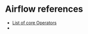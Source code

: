 # Airflow references

- [List of core Operators](https://airflow.apache.org/docs/apache-airflow/stable/operators-and-hooks-ref.html)
- 